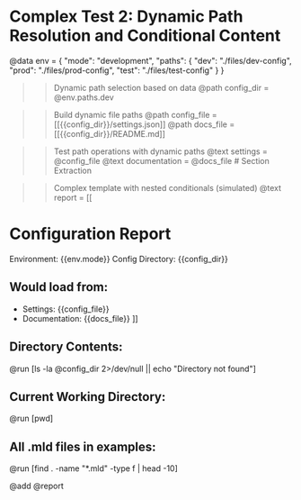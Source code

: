 # Complex Test 2: Dynamic Path Resolution and Conditional Content

@data env = {
  "mode": "development",
  "paths": {
    "dev": "./files/dev-config",
    "prod": "./files/prod-config",
    "test": "./files/test-config"
  }
}

>> Dynamic path selection based on data
@path config_dir = @env.paths.dev

>> Build dynamic file paths
@path config_file = [[{{config_dir}}/settings.json]]
@path docs_file = [[{{config_dir}}/README.md]]

>> Test path operations with dynamic paths
@text settings = @config_file
@text documentation = @docs_file # Section Extraction

>> Complex template with nested conditionals (simulated)
@text report = [[
# Configuration Report

Environment: {{env.mode}}
Config Directory: {{config_dir}}

## Would load from:
- Settings: {{config_file}}
- Documentation: {{docs_file}}
]]

## Directory Contents:
@run [ls -la @config_dir 2>/dev/null || echo "Directory not found"]

## Current Working Directory:
@run [pwd]

## All .mld files in examples:
@run [find . -name "*.mld" -type f | head -10]

@add @report